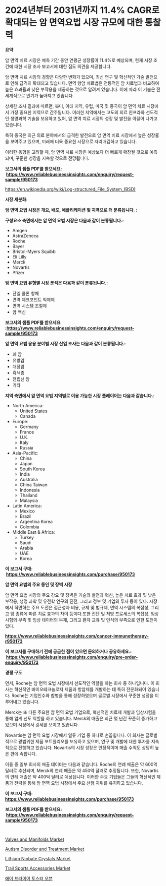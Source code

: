 <p><h1>2024년부터 2031년까지 11.4% CAGR로 확대되는 암 면역요법 시장 규모에 대한 통찰력</h1></p><p><strong>요약</strong></p>
<p><p>암 면역 치료 시장은 예측 기간 동안 연평균 성장률이 11.4%로 예상되며, 현재 시장 조건에 대한 시장 조사 보고서에 대한 집도 의견을 제공합니다. </p><p>암 면역 치료 시장의 경향은 다양한 변화가 있으며, 최신 연구 및 혁신적인 기술 발전으로 인해 급격히 확대되고 있습니다. 면역 항암 치료법은 전통적인 암 치료법과 비교하여 높은 효과율과 낮은 부작용을 제공하는 것으로 알려져 있습니다. 이에 따라 이 기술은 전 세계적으로 인기가 높아지고 있습니다. </p><p>상세한 조사 결과에 따르면, 북미, 아태 지역, 유럽, 미국 및 중국이 암 면역 치료 시장에서 가장 중요한 지역으로 간주됩니다. 이러한 지역에서는 고도의 의료 인프라와 선도적인 생명과학 기술을 보유하고 있어, 암 면역 치료 시장의 성장 및 발전을 이끌어 나가고 있습니다. </p><p>특히 중국은 최근 의료 분야에서의 급격한 발전으로 암 면역 치료 시장에서 높은 성장률을 보여주고 있으며, 미래에 더욱 중요한 시장으로 자리매김하고 있습니다. </p><p>이러한 동향을 고려할 때, 암 면역 치료 시장은 예상보다 더 빠르게 확장될 것으로 예측되며, 꾸준한 성장을 지속할 것으로 전망됩니다.</p></p>
<p><strong>보고서의 샘플 PDF를 받으세요: &nbsp;<a href="https://www.reliablebusinessinsights.com/enquiry/request-sample/950173">https://www.reliablebusinessinsights.com/enquiry/request-sample/950173</a></strong></p>
<p><a href="https://en.wikipedia.org/wiki/Log-structured_File_System_(BSD)">https://en.wikipedia.org/wiki/Log-structured_File_System_(BSD)</a></p>
<p><strong>시장 세분화:</strong></p>
<p><strong> 암 면역 요법 시장은 개요, 배포, 애플리케이션 및 지역으로 더 분류됩니다. :</strong></p>
<p><strong>구성요소 측면에서는 암 면역 요법 시장은 다음과 같이 분류됩니다.:</strong></p>
<p><ul><li>Amgen</li><li>AstraZeneca</li><li>Roche</li><li>Bayer</li><li>Bristol-Myers Squibb</li><li>Eli Lilly</li><li>Merck</li><li>Novartis</li><li>Pfizer</li></ul></p>
<p><strong> 암 면역 요법 유형별 시장 분석은 다음과 같이 분류됩니다.:</strong></p>
<p><ul><li>단일 클론 항체</li><li>면역 체크포인트 억제제</li><li>면역 시스템 조절제</li><li>암 백신</li></ul></p>
<p><strong>보고서의 샘플 PDF를 받으세요 :<a href="https://www.reliablebusinessinsights.com/enquiry/request-sample/950173">https://www.reliablebusinessinsights.com/enquiry/request-sample/950173</a></strong></p>
<p><strong> 암 면역 요법 응용 분야별 시장 산업 조사는 다음과 같이 분류됩니다.:</strong></p>
<p><ul><li>폐 암</li><li>유방암</li><li>대장암</li><li>흑색종</li><li>전립선 암</li><li>기타</li></ul></p>
<p><strong>지역 측면에서 암 면역 요법 지역별로 이용 가능한 시장 플레이어는 다음과 같습니다.:</strong></p>
<p><ul>
    <li>
        North America:
        <ul>
            <li>United States</li>
            <li>Canada</li>
        </ul>
    </li>
    <li>
        Europe:
        <ul>
            <li>Germany</li>
            <li>France</li>
            <li>U.K.</li>
            <li>Italy</li>
            <li>Russia</li>
        </ul>
    </li>
    <li>
        Asia-Pacific:
        <ul>
            <li>China</li>
            <li>Japan</li>
            <li>South Korea</li>
            <li>India</li>
            <li>Australia</li>
            <li>China Taiwan</li>
            <li>Indonesia</li>
            <li>Thailand</li>
            <li>Malaysia</li>
        </ul>
    </li>
    <li>
        Latin America:
        <ul>
            <li>Mexico</li>
            <li>Brazil</li>
            <li>Argentina Korea</li>
            <li>Colombia</li>
        </ul>
    </li>
    <li>
        Middle East & Africa:
        <ul>
            <li>Turkey</li>
            <li>Saudi</li>
            <li>Arabia</li>
            <li>UAE</li>
            <li>Korea</li>
        </ul>
    </li>
    </ul></p>
<p><strong>이 보고서 구매: &nbsp;<a href="https://www.reliablebusinessinsights.com/purchase/950173">https://www.reliablebusinessinsights.com/purchase/950173</a></strong></p>
<p><strong>암 면역 요법의 주요 동인 및 장벽 시장</strong></p>
<p><p>암 면역 요법 시장의 주요 강요 및 장벽은 기술의 발전과 혁신, 높은 치료 효과 및 낮은 부작용, 생명 과학 및 유전학 연구의 진전, 그리고 정부 및 기업의 투자 등이 있다. 시장에서 직면하는 주요 도전은 접근성과 비용, 규제 및 법규제, 면역 시스템의 복잡성, 그리고 암 종류에 따른 치료 효과의 차이 등이다.또한 진단 및 처방 프로세스의 복잡성, 임상 시험의 부족 및 임상 데이터의 부재, 그리고 환자 교육 및 인식의 부족으로 인한 도전이 있다.</p></p>
<p><strong><a href="https://www.reliablebusinessinsights.com/cancer-immunotherapy-r950173">https://www.reliablebusinessinsights.com/cancer-immunotherapy-r950173</a></strong></p>
<p><strong>이 보고서를 구매하기 전에 궁금한 점이 있으면 문의하거나 공유하세요.: &nbsp;<a href="https://www.reliablebusinessinsights.com/enquiry/pre-order-enquiry/950173">https://www.reliablebusinessinsights.com/enquiry/pre-order-enquiry/950173</a></strong></p>
<p><strong>경쟁 구도</strong></p>
<p><p>먼저, Roche는 암 면역 요법 시장에서 선도적인 역할을 하는 회사 중 하나입니다. 이 회사는 혁신적인 바이오테크놀로지 제품과 항암제를 개발하는 데 특히 전문화되어 있습니다. Roche는 기업인수와 합병을 통해 성장하였으며 글로벌 시장에서 꾸준한 성장을 이루어내고 있습니다.</p><p>Merck는 또 다른 주요한 암 면역 요법 기업으로, 혁신적인 치료제 개발과 임상시험을 통해 업계 선도 역할을 하고 있습니다. Merck의 매출은 최근 몇 년간 꾸준히 증가하고 있으며 시장에서 강세를 보이고 있습니다.</p><p>Novartis는 암 면역 요법 시장에서 일류 기업 중 하나로 손꼽힙니다. 이 회사는 글로벌적으로 광범위한 제품 포트폴리오를 보유하고 있으며, 연구 및 개발에 대한 투자를 지속적으로 진행하고 있습니다. Novartis의 시장 성장은 안정적이며 매출 수익도 상당히 높은 편에 속합니다.</p><p>이들 중 일부 회사의 매출 데이터는 다음과 같습니다. Roche의 연례 매출은 약 600억 달러로 추산되며, Merck의 연례 매출은 약 450억 달러로 추정됩니다. 또한, Novartis의 연례 매출은 약 400억 달러로 예상됩니다. 이러한 주요 기업들은 그들의 혁신적인 제품과 전략을 통해 암 면역 요법 시장에서 주요 선점 지위를 유지하고 있습니다.</p></p>
<p><strong>이 보고서 구매: &nbsp; <a href="https://www.reliablebusinessinsights.com/purchase/950173">https://www.reliablebusinessinsights.com/purchase/950173</a></strong></p>
<p><strong>보고서의 샘플 PDF를 받으세요: &nbsp;<a href="https://www.reliablebusinessinsights.com/enquiry/request-sample/950173">https://www.reliablebusinessinsights.com/enquiry/request-sample/950173</a></strong><strong></strong></p>
<p>&nbsp;</p>
<p><p><a href="https://www.linkedin.com/pulse/comprehensive-analysis-global-valves-manifolds-market-r8i8e">Valves and Manifolds Market</a></p><p><a href="https://issuu.com/reportprime-2/docs/autism-disorder-and-treatment-market-size-2030.ppt">Autism Disorder and Treatment Market</a></p><p><a href="https://github.com/JameTravis/Market-Research-Report-List-6/blob/main/lithium-niobate-crystals-market.md">Lithium Niobate Crystals Market</a></p><p><a href="https://medium.com/@sk99912151/trail-sports-accessories-market-trends-a-detailed-study-of-its-market-segmentation-and-analyzing-14d2efbc4b75">Trail Sports Accessories Market</a></p><p><a href="https://medium.com/@anitabeatty2023_43986/%EC%97%90%EC%96%B4-%ED%94%84%EB%9D%BC%EC%9D%B4%EC%96%B4-%ED%86%A0%EC%8A%A4%ED%84%B0-%EC%98%A4%EB%B8%90-%EC%8B%9C%EC%9E%A5-%EC%A0%90%EC%9C%A0%EC%9C%A8-%EB%B0%8F-%EC%8B%9C%EC%9E%A5-%EB%B6%84%EC%84%9D-%EC%84%B1%EC%9E%A5-%EB%8F%99%ED%96%A5-%EB%B0%8F-%EC%98%88%EC%B8%A1-2024-2031-%EA%B8%B0%EA%B0%84%EC%9D%84-%EC%9C%84%ED%95%9C-461267dcf577">에어 프라이어 토스터 오븐</a></p></p>